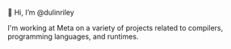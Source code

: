 👋 Hi, I’m @dulinriley

I'm working at Meta on a variety of projects related to compilers, programming languages, and runtimes.
